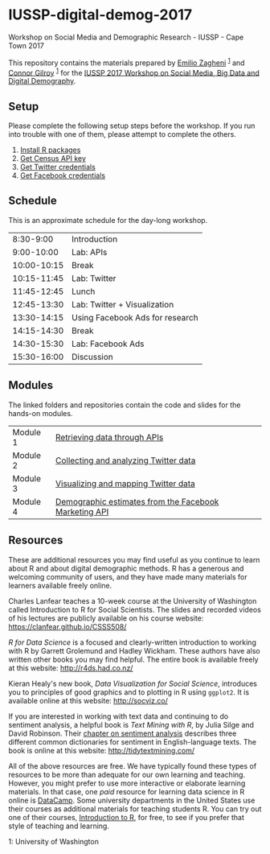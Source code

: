 # IUSSP-digital-demog-2017

Workshop on Social Media and Demographic Research - IUSSP - Cape Town 2017

This repository contains the materials prepared by
<a href="mailto:ezagheni@uw.edu" target="_blank">Emilio Zagheni</a>
<sup>[1](#UW)</sup> and
<a href="mailto:cgilroy@uw.edu" target="_blank">Connor Gilroy</a>
<sup>[1](#UW)</sup> <!--_-->
for the [IUSSP 2017 Workshop on Social Media, Big Data and Digital Demography](https://iussp.org/en/training-course-social-media-big-data-and-digital-demography-ipc2017workshop).

## Setup

Please complete the following setup steps before the workshop. If you run into
trouble with one of them, please attempt to complete the others.

1. [Install R packages](https://github.com/CSDE-UW/IUSSP-digital-demog-2017/blob/master/install_packages.R)
2. [Get Census API key](https://github.com/ccgilroy/retrieving-data-through-apis#getting-a-census-api-key)
3. [Get Twitter credentials](https://github.com/ezagheni/IUSSP2017_Twitter_module/blob/master/Instuctions_to_obtain_Twitter_credentials.pdf)
4. [Get Facebook credentials](https://github.com/ccgilroy/r-estimates-fb-ads/blob/master/Instructions_to_obtain_FB_Ad_Manager_Credentials.pdf)

## Schedule

This is an approximate schedule for the day-long workshop.

|             |                                 |
|-------------|---------------------------------|
| 8:30-9:00   | Introduction                    |
| 9:00-10:00  | Lab: APIs                       |
| 10:00-10:15 | Break                           |
| 10:15-11:45 | Lab: Twitter                    |
| 11:45-12:45 | Lunch                           |
| 12:45-13:30 | Lab: Twitter + Visualization    |
| 13:30-14:15 | Using Facebook Ads for research |
| 14:15-14:30 | Break                           |
| 14:30-15:30 | Lab: Facebook Ads               |
| 15:30-16:00 | Discussion                      |


## Modules

The linked folders and repositories contain the code and slides for the hands-on modules.

|          |                                                                                                         |
|----------|-------------------------------------------------------------------------------------------------------- |
| Module 1 | [Retrieving data through APIs](https://github.com/ccgilroy/retrieving-data-through-apis)                |
| Module 2 | [Collecting and analyzing Twitter data](https://github.com/ezagheni/IUSSP2017_Twitter_module)           |
| Module 3 | [Visualizing and mapping Twitter data](https://github.com/ccgilroy/mapping-twitter-data)                |
| Module 4 | [Demographic estimates from the Facebook Marketing API](https://github.com/ccgilroy/r-estimates-fb-ads) |

## Resources

These are additional resources you may find useful as you continue to learn
about R and about digital demographic methods. R has a generous and welcoming
community of users, and they have made many materials for learners available
freely online.

Charles Lanfear teaches a 10-week course at the University of Washington
called Introduction to R for Social Scientists. The slides and recorded
videos of his lectures are publicly available on his course website:
https://clanfear.github.io/CSSS508/

*R for Data Science* is a focused and clearly-written introduction to
working with R by Garrett Grolemund and Hadley Wickham. These authors
have also written other books you may find helpful. The entire book
is available freely at this website: http://r4ds.had.co.nz/

Kieran Healy's new book, *Data Visualization for Social Science*, introduces
you to principles of good graphics and to plotting in R using `ggplot2`.
It is available online at this website: http://socviz.co/

If you are interested in working with text data and continuing to do
sentiment analysis, a helpful book is *Text Mining with R*, by Julia Silge
and David Robinson. Their [chapter on sentiment analysis](http://tidytextmining.com/sentiment.html#the-sentiments-dataset)
describes three different common dictionaries for sentiment in English-language
texts. The book is online at this website: http://tidytextmining.com/

All of the above resources are free. We have typically found these types of
resources to be more than adequate for our own learning and teaching. However,
you might prefer to use more interactive or elaborate learning materials. In
that case, one *paid* resource for learning data science in R online is
[DataCamp](https://www.datacamp.com/). Some university departments in the
United States use their courses as additional materials for teaching students R.
You can try out one of their courses, [Introduction to R](https://www.datacamp.com/courses/free-introduction-to-r),
for free, to see if you prefer that style of teaching and learning.

<a name="UW">1</a>: University of Washington  
